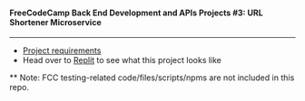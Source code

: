 #### FreeCodeCamp Back End Development and APIs Projects #3: URL Shortener Microservice
---
- [Project requirements](https://www.freecodecamp.org/learn/back-end-development-and-apis/back-end-development-and-apis-projects/url-shortener-microservice)
- Head over to [Replit](https://urlshortener.chung-songyu.repl.co) to see what this project looks like

** Note: FCC testing-related code/files/scripts/npms are not included in this repo.
